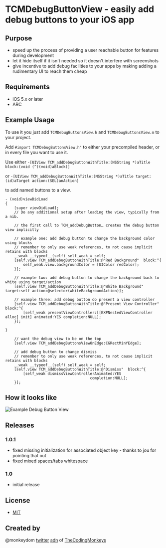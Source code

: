 # TCMDebugButtonView - easily add debug buttons to your iOS app

## Purpose
* speed up the process of providing a user reachable button for features during development
* let it hide itself if it isn't needed so it doesn't interfere with screenshots
* give incentive to add debug facilities to your apps by making adding a rudimentary UI to reach them cheap


## Requirements
* iOS 5.x or later
* ARC

## Example Usage
To use it you just add ``TCMDebugButtonsView.h`` and ``TCMDebugButtonsView.m`` to your project.

Add ``#import TCMDebugButtonsView.h"`` to either your precompiled header, or in every file you want to use it.

Use either ``-[UIView TCM_addDebugButtonWithTitle:(NSString *)aTitle block:(void (^)(void)aBlock)]``

or ``-[UIView TCM_addDebugButtonWithTitle:(NSString *)aTitle target:(id)aTarget action:(SEL)anAction]``

to add named buttons to a view.


```
- (void)viewDidLoad
{
    [super viewDidLoad];
	// Do any additional setup after loading the view, typically from a nib.
	
	// the first call to TCM_addDebugButton… creates the debug button view implicitly
	
	// example one: add debug button to change the background color using blocks
	// remember to only use weak references, to not cause implicit retains with blocks
	__weak __typeof__(self) self_weak = self;
	[self.view TCM_addDebugButtonWithTitle:@"Red Background"  block:^{
		self_weak.view.backgroundColor = [UIColor redColor];
	}];
	
	// example two: add debug button to change the background back to white using target/action
	[self.view TCM_addDebugButtonWithTitle:@"White Background" target:self action:@selector(whiteBackgroundAction)];
	
	// example three: add debug button do present a view controller
	[self.view TCM_addDebugButtonWithTitle:@"Present View Controller"  block:^{
		[self_weak presentViewController:[[EXPNestedViewController alloc] init] animated:YES completion:NULL];
	}];
	
}
```
```
	// want the debug view to be on the top
	[self.view TCM_addDebugButtonsViewOnEdge:CGRectMinYEdge];

	// add debug button to change dismiss
	// remember to only use weak references, to not cause implicit retains with blocks
	__weak __typeof__(self) self_weak = self;
	[self.view TCM_addDebugButtonWithTitle:@"Dismiss"  block:^{
		[self_weak dismissViewControllerAnimated:YES
									  completion:NULL];
	}];
```

## How it looks like
![Example Debug Button View](http://f.cl.ly/items/2R3b3r0M1W0O1h0N3p1Z/DebugButtonView.jpg)

## Releases
### 1.0.1
* fixed missing initialization for associated object key - thanks to jou for pointing that out
* fixed mixed spaces/tabs whitespace

### 1.0 
* initial release

## License

* [MIT](http://www.opensource.org/licenses/mit-license.php)

## Created by
@monkeydom [twitter](http://twitter.com/monkeydom) [adn](http://alpha.app.net/monkeydom)
of [TheCodingMonkeys](http://codingmonkeys.de)
